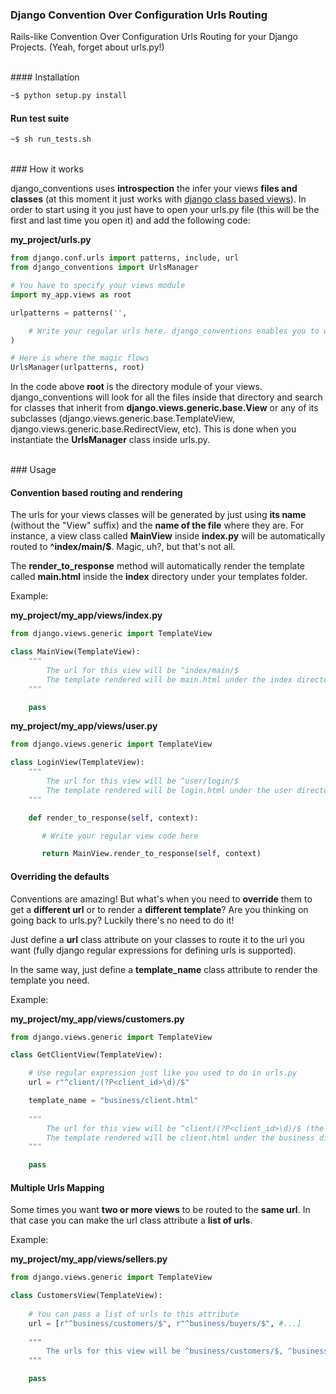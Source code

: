 ### Django Convention Over Configuration Urls Routing


Rails-like Convention Over Configuration Urls Routing for your Django Projects. (Yeah, forget about urls.py!)

<br>
#### Installation 

```bash
~$ python setup.py install
```

#### Run test suite

```bash
~$ sh run_tests.sh
```
<br>
### How it works

django_conventions uses **introspection** the infer your views **files and classes** (at this moment it just works with [django class based views](https://docs.djangoproject.com/en/dev/topics/class-based-views/)). In order to start using it you just have to open your urls.py file (this will be the first and last time you open it) and add the following code:

**my_project/urls.py**
```python
from django.conf.urls import patterns, include, url
from django_conventions import UrlsManager

# You have to specify your views module
import my_app.views as root

urlpatterns = patterns('',

    # Write your regular urls here. django_conventions enables you to work with both your regular urls.py kind of routing and the convention over configuration routing.
)

# Here is where the magic flows
UrlsManager(urlpatterns, root)
```

In the code above **root** is the directory module of your views. django_conventions will look for all the files inside that directory and search for classes that inherit from **django.views.generic.base.View** or any of its subclasses (django.views.generic.base.TemplateView, django.views.generic.base.RedirectView, etc). This is done when you instantiate the **UrlsManager** class inside urls.py.

<br>
### Usage

#### Convention based routing and rendering

The urls for your views classes will be generated by just using **its name** (without the "View" suffix) and the **name of the file** where they are.
For instance, a view class called **MainView** inside **index.py** will be automatically routed to **^index/main/$**. Magic, uh?, but that's not all.

The **render_to_response** method will automatically render the template 
called **main.html** inside the **index** directory under your templates folder.

Example:

**my_project/my_app/views/index.py**

```python
from django.views.generic import TemplateView

class MainView(TemplateView):
    """
        The url for this view will be ^index/main/$
        The template rendered will be main.html under the index directory.
    """

    pass
```

**my_project/my_app/views/user.py**

```python
from django.views.generic import TemplateView

class LoginView(TemplateView):
    """
        The url for this view will be ^user/login/$
        The template rendered will be login.html under the user directory.
    """

    def render_to_response(self, context):

       # Write your regular view code here

       return MainView.render_to_response(self, context)
```

#### Overriding the defaults

Conventions are amazing! But what's when you need to **override** them
to get a **different url** or to render a **different template**? Are you thinking 
on going back to urls.py? Luckily there's no need to do it!

Just define a **url** class attribute on your classes to route it to the url 
you want (fully django regular expressions for defining urls is supported). 

In the same way, just define a **template_name** class attribute to render the template you need.

Example:

**my_project/my_app/views/customers.py**

```python
from django.views.generic import TemplateView

class GetClientView(TemplateView):

    # Use regular expression just like you used to do in urls.py
    url = r"^client/(?P<client_id>\d)/$"

    template_name = "business/client.html"
    
    """
        The url for this view will be ^client/(?P<client_id>\d)/$ (the default ^/customers/getclient/$ was overwritten by the url attribute)
        The template rendered will be client.html under the business directory (the default customers/getclient.html was overwritten by the template_name attribute).
    """

    pass
```

#### Multiple Urls Mapping

Some times you want **two or more views** to be routed to the **same url**.
In that case you can make the url class attribute a **list of urls**.

Example:

**my_project/my_app/views/sellers.py**

```python
from django.views.generic import TemplateView

class CustomersView(TemplateView):
    
    # You can pass a list of urls to this attribute
    url = [r"^business/customers/$", r"^business/buyers/$", #...]
    
    """
        The urls for this view will be ^business/customers/$, ^business/buyers/$ and all the ones that you add in the url attribute list.
    """

    pass
```